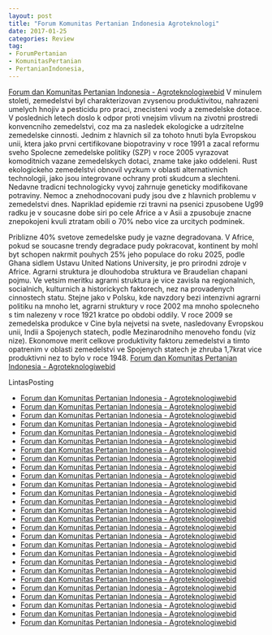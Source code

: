 ```yaml
---
layout: post
title: "Forum Komunitas Pertanian Indonesia Agroteknologi"
date: 2017-01-25
categories: Review
tag:
- ForumPertanian
- KomunitasPertanian
- PertanianIndonesia,
---
```

<a href="http://www.dipopedia.com/2017/01/20-forum-dan-komunitas-pertanian-indonesia-agroteknologiwebid.html" target="_blank">Forum dan Komunitas Pertanian Indonesia - Agroteknologiwebid</a> V minulem stoleti, zemedelstvi byl charakterizovan zvysenou produktivitou, nahrazeni umelych hnojiv a pesticidu pro praci, znecisteni vody a zemedelske dotace. V poslednich letech doslo k odpor proti vnejsim vlivum na zivotni prostredi konvencniho zemedelstvi, coz ma za nasledek ekologicke a udrzitelne zemedelske cinnosti. Jednim z hlavnich sil za tohoto hnuti byla Evropskou unii, ktera jako prvni certifikovane biopotraviny v roce 1991 a zacal reformu sveho Spolecne zemedelske politiky (SZP) v roce 2005 vyrazovat komoditnich vazane zemedelskych dotaci, zname take jako oddeleni. Rust ekologickeho zemedelstvi obnovil vyzkum v oblasti alternativnich technologii, jako jsou integrovane ochrany proti skudcum a slechteni. Nedavne tradicni technologicky vyvoj zahrnuje geneticky modifikovane potraviny. Nemoc a znehodnocovani pudy jsou dve z hlavnich problemu v zemedelstvi dnes. Napriklad epidemie rzi travni na psenici zpusobene Ug99 radku je v soucasne dobe siri po cele Africe a v Asii a zpusobuje znacne znepokojeni kvuli ztratam obili o 70% nebo vice za urcitych podminek.

Priblizne 40% svetove zemedelske pudy je vazne degradovana. V Africe, pokud se soucasne trendy degradace pudy pokracovat, kontinent by mohl byt schopen nakrmit pouhych 25% jeho populace do roku 2025, podle Ghana sidlem Ustavu United Nations University, je pro prirodni zdroje v Africe. Agrarni struktura je dlouhodoba struktura ve Braudelian chapani pojmu. Ve vetsim meritku agrarni struktura je vice zavisla na regionalnich, socialnich, kulturnich a historickych faktorech, nez na provadenych cinnostech statu. Stejne jako v Polsku, kde navzdory bezi intenzivni agrarni politiku na mnoho let, agrarni struktury v roce 2002 ma mnoho spolecneho s tim nalezeny v roce 1921 kratce po obdobi oddily. V roce 2009 se zemedelska produkce v Cine byla nejvetsi na svete, nasledovany Evropskou unii, Indii a Spojenych statech, podle Mezinarodniho menoveho fondu (viz nize). Ekonomove merit celkove produktivity faktoru zemedelstvi a timto opatrenim v oblasti zemedelstvi ve Spojenych statech je zhruba 1,7krat vice produktivni nez to bylo v roce 1948. <a href="http://nissanetizen.mywap.lt/main.php?f=3574978" target="_blank">Forum dan Komunitas Pertanian Indonesia - Agroteknologiwebid</a>

LintasPosting
<ul>
<li><a href="http://datozs.mandiriwan.ml/2017/01/forum-komunitas-pertanian-indonesia-agroteknologi.html" target="_blank">Forum dan Komunitas Pertanian Indonesia - Agroteknologiwebid</a></li>
<li><a href="http://dipo82.pediawan.web.id/2017/01/forum-komunitas-pertanian-indonesia-agroteknologi.html" target="_blank">Forum dan Komunitas Pertanian Indonesia - Agroteknologiwebid</a></li>
<li><a href="http://www.realdipo.cf/2017/01/forum-komunitas-pertanian-indonesia.html" target="_blank">Forum dan Komunitas Pertanian Indonesia - Agroteknologiwebid</a></li>
<li><a href="http://kalihwelas.gq/forum-komunitas-pertanian-indonesia-agroteknologi.html" target="_blank">Forum dan Komunitas Pertanian Indonesia - Agroteknologiwebid</a></li>
<li><a href="http://rupiahwan.reviewan.tk/2017/01/forum-komunitas-pertanian-indonesia-agroteknologi.html" target="_blank">Forum dan Komunitas Pertanian Indonesia - Agroteknologiwebid</a></li>
<li><a href="http://spectaculis.kepowan.ga/2017/01/forum-komunitas-pertanian-indonesia-agroteknologi.html" target="_blank">Forum dan Komunitas Pertanian Indonesia - Agroteknologiwebid</a></li>
<li><a href="http://www.kal2yam.ga/2017/01/forum-komunitas-pertanian-indonesia-agroteknologi.html" target="_blank">Forum dan Komunitas Pertanian Indonesia - Agroteknologiwebid</a></li>
<li><a href="http://jakartaniaga.prestisewan.tk/2017/01/forum-komunitas-pertanian-indonesia-agroteknologi.html" target="_blank">Forum dan Komunitas Pertanian Indonesia - Agroteknologiwebid</a></li>
<li><a href="http://www.bantuwan.ml/2017/01/forum-komunitas-pertanian-indonesia-agroteknologi.html" target="_blank">Forum dan Komunitas Pertanian Indonesia - Agroteknologiwebid</a></li>
<li><a href="http://www.worldpress.cf/2017/01/forum-komunitas-pertanian-indonesia-agroteknologi.html" target="_blank">Forum dan Komunitas Pertanian Indonesia - Agroteknologiwebid</a></li>
<li><a href="http://www.blogspots.gq/2017/01/forum-komunitas-pertanian-indonesia-agroteknologi.html" target="_blank">Forum dan Komunitas Pertanian Indonesia - Agroteknologiwebid</a></li>
<li><a href="http://www.inves3si.gq/2017/01/forum-komunitas-pertanian-indonesia-agroteknologi.html" target="_blank">Forum dan Komunitas Pertanian Indonesia - Agroteknologiwebid</a></li>
<li><a href="http://www.presspot.ga/2017/01/forum-komunitas-pertanian-indonesia-agroteknologi.html" target="_blank">Forum dan Komunitas Pertanian Indonesia - Agroteknologiwebid</a></li>
<li><a href="http://www.indonia.ga/2017/01/forum-komunitas-pertanian-indonesia-agroteknologi.html" target="_blank">Forum dan Komunitas Pertanian Indonesia - Agroteknologiwebid</a></li>
<li><a href="http://www.klerek.tk/2017/01/forum-komunitas-pertanian-indonesia-agroteknologi.html" target="_blank">Forum dan Komunitas Pertanian Indonesia - Agroteknologiwebid</a></li>
<li><a href="http://www.kakarutan.cf/2017/01/forum-komunitas-pertanian-indonesia-agroteknologi.html" target="_blank">Forum dan Komunitas Pertanian Indonesia - Agroteknologiwebid</a></li>
<li><a href="http://www.llamagrafi.gq/2017/01/forum-komunitas-pertanian-indonesia-agroteknologi.html" target="_blank">Forum dan Komunitas Pertanian Indonesia - Agroteknologiwebid</a></li>
<li><a href="http://www.artoo.gq/2017/01/forum-komunitas-pertanian-indonesia-agroteknologi.html" target="_blank">Forum dan Komunitas Pertanian Indonesia - Agroteknologiwebid</a></li>
<li><a href="http://www.xnia.ga/2017/01/forum-komunitas-pertanian-indonesia-agroteknologi.html" target="_blank">Forum dan Komunitas Pertanian Indonesia - Agroteknologiwebid</a></li>
<li><a href="http://www.cetuswan.tk/2017/01/forum-komunitas-pertanian-indonesia-agroteknologi.html" target="_blank">Forum dan Komunitas Pertanian Indonesia - Agroteknologiwebid</a></li>
<li><a href="http://alexapagerankchecker.cf/blog/forum-komunitas-pertanian-indonesia-agroteknologi.html" target="_blank">Forum dan Komunitas Pertanian Indonesia - Agroteknologiwebid</a></li>
<li><a href="http://tutorialbbcode.cf/blog/forum-komunitas-pertanian-indonesia-agroteknologi.html" target="_blank">Forum dan Komunitas Pertanian Indonesia - Agroteknologiwebid</a></li>
<li><a href="http://klikiklandibayar.ml/blog/forum-komunitas-pertanian-indonesia-agroteknologi.html" target="_blank">Forum dan Komunitas Pertanian Indonesia - Agroteknologiwebid</a></li>
<li><a href="http://bloggerspots.ml/blog/forum-komunitas-pertanian-indonesia-agroteknologi.html" target="_blank">Forum dan Komunitas Pertanian Indonesia - Agroteknologiwebid</a></li>
<li><a href="http://bekasiwan.tk/forum-komunitas-pertanian-indonesia-agroteknologi.html" target="_blank">Forum dan Komunitas Pertanian Indonesia - Agroteknologiwebid</a></li>
<li><a href="http://mellonexia.ml/forum-komunitas-pertanian-indonesia-agroteknologi.html" target="_blank">Forum dan Komunitas Pertanian Indonesia - Agroteknologiwebid</a></li>
<li><a href="http://stania.ga/berita/forum-komunitas-pertanian-indonesia-agroteknologi.html" target="_blank">Forum dan Komunitas Pertanian Indonesia - Agroteknologiwebid</a></li>
</ul>
